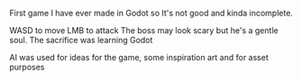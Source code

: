 First game I have ever made in Godot so It's not good and kinda incomplete.

WASD to move
LMB to attack
The boss may look scary but he's a gentle soul.
The sacrifice was learning Godot 

AI was used for ideas for the game, some inspiration art and for asset purposes
